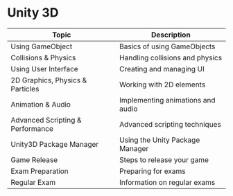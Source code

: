 # Unity 3D

| Topic                                 | Description                    |
|---------------------------------------|--------------------------------|
| Using GameObject                      | Basics of using GameObjects    |
| Collisions & Physics                  | Handling collisions and physics|
| Using User Interface                  | Creating and managing UI       |
| 2D Graphics, Physics & Particles      | Working with 2D elements       |
| Animation & Audio                     | Implementing animations and audio|
| Advanced Scripting & Performance      | Advanced scripting techniques  |
| Unity3D Package Manager               | Using the Unity Package Manager|
| Game Release                          | Steps to release your game     |
| Exam Preparation                      | Preparing for exams            |
| Regular Exam                          | Information on regular exams   |

